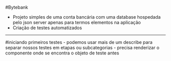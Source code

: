 #Bytebank
- Projeto simples de uma conta bancária com uma database hospedada pelo json server apenas para termos elementos na aplicação
- Criação de testes automatizados

<hr />
#iniciando primeiros testes
- podemos usar mais de um describe para separar nossos testes em etapas ou subcategorias
- precisa renderizar o componente onde se encontra o objeto de teste antes